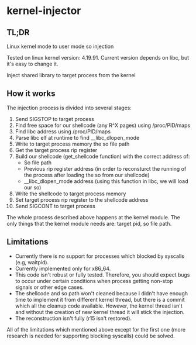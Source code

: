 # kernel-injector
## TL;DR
Linux kernel mode to user mode so injection

Tested on linux kernel version: 4.19.91. Current version depends on libc, but it's easy to change it.

Inject shared library to target process from the kernel

## How it works
The injection process is divided into several stages:

1. Send SIGSTOP to target process
2. Find free space for our shellcode (any R^X pages) using /proc/PID/maps
3. Find libc address using /proc/PID/maps
4. Parse libc elf at runtime to find __libc_dlopen_mode
5. Write to target process memory the so file path
6. Get the target process rip register 
7. Build our shellcode (get_shellcode function) with the correct address of:
    * So file path
    * Previous rip register address (in order to reconsturct the running of the process after loading the so from our shellcode)
    * __libc_dlopen_mode address (using this function in libc, we will load our so)
8. Write the shellcode to target process memory
9. Set target process rip register to the shellcode address
10. Send SIGCONT to target process

The whole process described above happens at the kernel module.
The only things that the kernel module needs are: target pid, so file path.

## Limitations
* Currently there is no support for processes which blocked by syscalls (e.g, waitpid).
* Currently implemented only for x86_64.
* This code isn't robust or fully tested. Therefore, you should expect bugs to occur under certain conditions when process getting non-stop signals or other edge cases.
* The shellcode and so path won't cleaned because I didn't have enough time to implement it from different kernel thread, but there is a commit which all the cleanup code available. However, the kernel thread isn't and without the creation of new kernel thread it will stick the injection.
* The reconstruction isn't fully (r15 isn't restored).

All of the limitations which mentioned above except for the first one (more research is needed for supporting blocking syscalls) could be solved.
